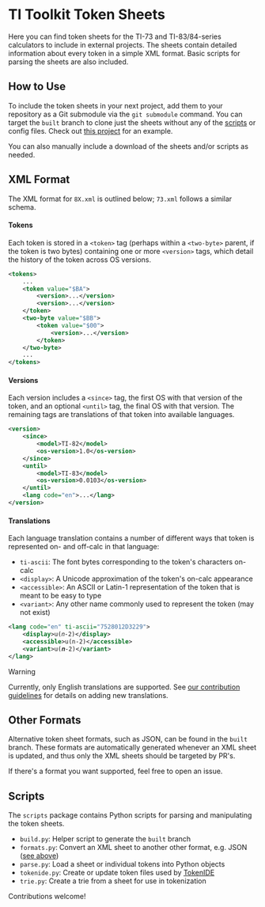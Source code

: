 # TI Toolkit Token Sheets

Here you can find token sheets for the TI-73 and TI-83/84-series calculators to include in external projects. The sheets contain detailed information about every token in a simple XML format. Basic scripts for parsing the sheets are also included.

## How to Use

To include the token sheets in your next project, add them to your repository as a Git submodule via the `git submodule` command. You can target the `built` branch to clone just the sheets without any of the [scripts](#Scripts) or config files. Check out [this project](https://github.com/TI-Toolkit/tivars_lib_py) for an example.

You can also manually include a download of the sheets and/or scripts as needed.

## XML Format

The XML format for `8X.xml` is outlined below; `73.xml` follows a similar schema.

#### Tokens

Each token is stored in a `<token>` tag (perhaps within a `<two-byte>` parent, if the token is two bytes) containing one or more `<version>` tags, which detail the history of the token across OS versions.

```xml
<tokens>
	...
	<token value="$BA">
		<version>...</version>
		<version>...</version>
	</token>
	<two-byte value="$BB">
		<token value="$00">
			<version>...</version>
		</token>
	</two-byte>
	...
</tokens>
```

#### Versions

Each version includes a `<since>` tag, the first OS with that version of the token, and an optional `<until>` tag, the final OS with that version. The remaining tags are translations of that token into available languages.

```xml
<version>
	<since>
		<model>TI-82</model>
		<os-version>1.0</os-version>
	</since>
	<until>
		<model>TI-83</model>
		<os-version>0.0103</os-version>
	</until>
	<lang code="en">...</lang>
</version>
```

#### Translations

Each language translation contains a number of different ways that token is represented on- and off-calc in that language:

* `ti-ascii`: The font bytes corresponding to the token's characters on-calc
* `<display>`: A Unicode approximation of the token's on-calc appearance
* `<accessible>`: An ASCII or Latin-1 representation of the token that is meant to be easy to type
* `<variant>`: Any other name commonly used to represent the token (may not exist)
	
```xml
<lang code="en" ti-ascii="7528012D3229">
	<display>u(𝑛-2)</display>
	<accessible>u(n-2)</accessible>
	<variant>u(𝒏-2)</variant>
</lang>
```

> [!WARNING]
> Currently, only English translations are supported. See [our contribution guidelines](CONTRIBUTING.md) for details on adding new translations.

## Other Formats

Alternative token sheet formats, such as JSON, can be found in the `built` branch. These formats are automatically generated whenever an XML sheet is updated, and thus only the XML sheets should be targeted by PR's.

If there's a format you want supported, feel free to open an issue.

## Scripts

The `scripts` package contains Python scripts for parsing and manipulating the token sheets.

* `build.py`: Helper script to generate the `built` branch
* `formats.py`: Convert an XML sheet to another other format, e.g. JSON ([see above](#Other-Formats))
* `parse.py`: Load a sheet or individual tokens into Python objects
* `tokenide.py`: Create or update token files used by [TokenIDE](https://github.com/merthsoft/TokenIDE)
* `trie.py`: Create a trie from a sheet for use in tokenization

Contributions welcome!
